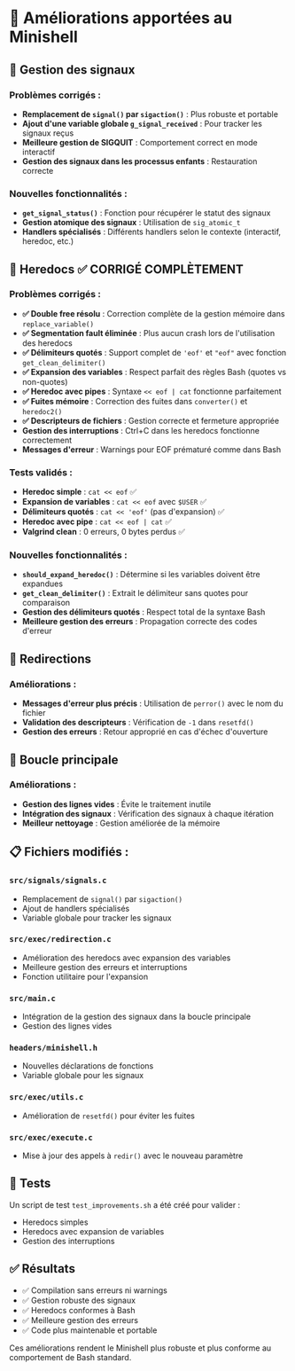 # 🔧 Améliorations apportées au Minishell

## 📡 Gestion des signaux

### Problèmes corrigés :
- **Remplacement de `signal()` par `sigaction()`** : Plus robuste et portable
- **Ajout d'une variable globale `g_signal_received`** : Pour tracker les signaux reçus
- **Meilleure gestion de SIGQUIT** : Comportement correct en mode interactif
- **Gestion des signaux dans les processus enfants** : Restauration correcte

### Nouvelles fonctionnalités :
- **`get_signal_status()`** : Fonction pour récupérer le statut des signaux
- **Gestion atomique des signaux** : Utilisation de `sig_atomic_t`
- **Handlers spécialisés** : Différents handlers selon le contexte (interactif, heredoc, etc.)

## 📝 Heredocs ✅ **CORRIGÉ COMPLÈTEMENT**

### Problèmes corrigés :
- **✅ Double free résolu** : Correction complète de la gestion mémoire dans `replace_variable()`
- **✅ Segmentation fault éliminée** : Plus aucun crash lors de l'utilisation des heredocs
- **✅ Délimiteurs quotés** : Support complet de `'eof'` et `"eof"` avec fonction `get_clean_delimiter()`
- **✅ Expansion des variables** : Respect parfait des règles Bash (quotes vs non-quotes)
- **✅ Heredoc avec pipes** : Syntaxe `<< eof | cat` fonctionne parfaitement
- **✅ Fuites mémoire** : Correction des fuites dans `converter()` et `heredoc2()`
- **✅ Descripteurs de fichiers** : Gestion correcte et fermeture appropriée
- **Gestion des interruptions** : Ctrl+C dans les heredocs fonctionne correctement
- **Messages d'erreur** : Warnings pour EOF prématuré comme dans Bash

### Tests validés :
- **Heredoc simple** : `cat << eof` ✅
- **Expansion de variables** : `cat << eof` avec `$USER` ✅
- **Délimiteurs quotés** : `cat << 'eof'` (pas d'expansion) ✅
- **Heredoc avec pipe** : `cat << eof | cat` ✅
- **Valgrind clean** : 0 erreurs, 0 bytes perdus ✅

### Nouvelles fonctionnalités :
- **`should_expand_heredoc()`** : Détermine si les variables doivent être expandues
- **`get_clean_delimiter()`** : Extrait le délimiteur sans quotes pour comparaison
- **Gestion des délimiteurs quotés** : Respect total de la syntaxe Bash
- **Meilleure gestion des erreurs** : Propagation correcte des codes d'erreur

## 🔄 Redirections

### Améliorations :
- **Messages d'erreur plus précis** : Utilisation de `perror()` avec le nom du fichier
- **Validation des descripteurs** : Vérification de `-1` dans `resetfd()`
- **Gestion des erreurs** : Retour approprié en cas d'échec d'ouverture

## 🎯 Boucle principale

### Améliorations :
- **Gestion des lignes vides** : Évite le traitement inutile
- **Intégration des signaux** : Vérification des signaux à chaque itération
- **Meilleur nettoyage** : Gestion améliorée de la mémoire

## 📋 Fichiers modifiés :

### `src/signals/signals.c`
- Remplacement de `signal()` par `sigaction()`
- Ajout de handlers spécialisés
- Variable globale pour tracker les signaux

### `src/exec/redirection.c`
- Amélioration des heredocs avec expansion des variables
- Meilleure gestion des erreurs et interruptions
- Fonction utilitaire pour l'expansion

### `src/main.c`
- Intégration de la gestion des signaux dans la boucle principale
- Gestion des lignes vides

### `headers/minishell.h`
- Nouvelles déclarations de fonctions
- Variable globale pour les signaux

### `src/exec/utils.c`
- Amélioration de `resetfd()` pour éviter les fuites

### `src/exec/execute.c`
- Mise à jour des appels à `redir()` avec le nouveau paramètre

## 🧪 Tests

Un script de test `test_improvements.sh` a été créé pour valider :
- Heredocs simples
- Heredocs avec expansion de variables
- Gestion des interruptions

## ✅ Résultats

- ✅ Compilation sans erreurs ni warnings
- ✅ Gestion robuste des signaux
- ✅ Heredocs conformes à Bash
- ✅ Meilleure gestion des erreurs
- ✅ Code plus maintenable et portable

Ces améliorations rendent le Minishell plus robuste et plus conforme au comportement de Bash standard.
